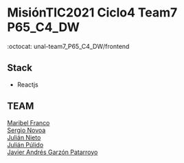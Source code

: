 # MisiónTIC2021 Ciclo4 Team7 P65_C4_DW
:octocat: unal-team7_P65_C4_DW/frontend

## Stack
* Reactjs

## TEAM
[Maribel Franco]()  
[Sergio Novoa]()  
[Julián Nieto]()  
[Julián Púlido]()  
[Javier Andrés Garzón Patarroyo](https://www.javierandresgp.com)
